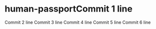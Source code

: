 # human-passportCommit 1 line
Commit 2 line
Commit 3 line
Commit 4 line
Commit 5 line
Commit 6 line
